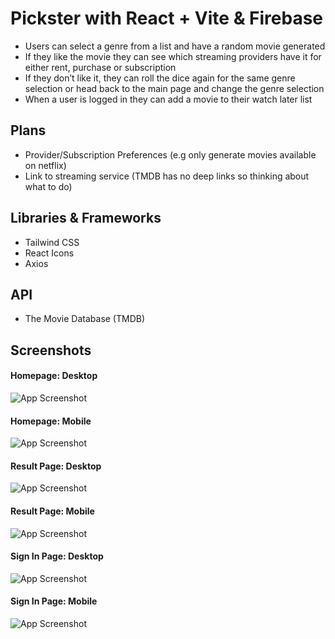 # Pickster with React + Vite & Firebase
-	Users can select a genre from a list and have a random movie generated
-	If they like the movie they can see which streaming providers have it for either rent, purchase or subscription
-	If they don’t like it, they can roll the dice again for the same genre selection or head back to the main page and change the genre selection
- When a user is logged in they can add a movie to their watch later list

## Plans
-	Provider/Subscription Preferences (e.g only generate movies available on netflix)
-	Link to streaming service (TMDB has no deep links so thinking about what to do)

## Libraries & Frameworks
- Tailwind CSS
- React Icons
- Axios

## API
- The Movie Database (TMDB)

## Screenshots

#### Homepage: Desktop
![App Screenshot](./assets/homepage-lg.png)

#### Homepage: Mobile
![App Screenshot](./src/assets/homepage-sm.png)

#### Result Page: Desktop
![App Screenshot](./src/assets/movie-lg.png)

#### Result Page: Mobile
![App Screenshot](./src/assets/movie-sm.png)

#### Sign In Page: Desktop
![App Screenshot](./src/assets/signinpage-lg.png)

#### Sign In Page: Mobile
![App Screenshot](./src/assets/signinpage-sm.png)

